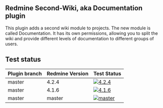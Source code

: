 ## Redmine Second-Wiki, aka Documentation plugin

This plugin adds a second wiki module to projects.
The new module is called Documentation.
It has its own permissions, allowing you to split the wiki and provide different levels of documentation to different groups of users.


## Test status

|Plugin branch| Redmine Version   | Test Status      |
|-------------|-------------------|------------------|
|master       | 4.2.4             | [![4.2.4][1]][5] |  
|master       | 4.1.6             | [![4.1.6][2]][5] |
|master       | master            | [![master][4]][5]|

[1]: https://github.com/nanego/redmine_second_wiki/actions/workflows/4_2_4.yml/badge.svg
[2]: https://github.com/nanego/redmine_second_wiki/actions/workflows/4_1_6.yml/badge.svg
[4]: https://github.com/nanego/redmine_second_wiki/actions/workflows/master.yml/badge.svg
[5]: https://github.com/nanego/redmine_second_wiki/actions
